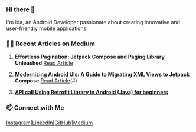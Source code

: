 ### Hi there 👋

I'm Ida, an Android Developer passionate about creating innovative and user-friendly mobile applications. 

### ✍🏻 Recent Articles on Medium

1. **Effortless Pagination: Jetpack Compose and Paging Library Unleashed**
   [Read Article](https://medium.com/@idaoskooei/effortless-pagination-jetpack-compose-and-paging-library-unleashed-06fd340a1617)

2. **Modernizing Android UIs: A Guide to Migrating XML Views to Jetpack Compose**
   [Read Article](https://medium.com/@idaoskooei/modernizing-android-uis-a-guide-to-migrating-xml-views-to-jetpack-compose-d36d286d9b62)(#)

3. [**API call Using Retrofit Library in Android (Java) for beginners**](https://medium.com/@idaoskooei/api-call-using-retrofit-library-in-android-java-for-beginners-b5f7b0a690bd)

### 📫 Connect with Me

[Instagram](https://www.instagram.com/ida.oskooei/?igsh=NGVhN2U2NjQ0Yg%3D%3D&utm_source=qr)|[LinkedIn](https://ca.linkedin.com/in/ida-oskooei-android-dev)|[GitHub](https://github.com/idaoskooei/)|[Medium](https://medium.com/@idaoskooei)


